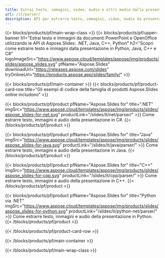 ```yaml
---
title: Estrai testo, immagini, video, audio e altri media dalla presentazione
url: /it/parser/
description: API per estrarre testo, immagini, video, audio da presentazioni PowerPoint e OpenOffice
---
```


{{< blocks/products/pf/main-wrap-class >}}
{{< blocks/products/pf/upper-banner h1="Estrai testo e immagini da documenti PowerPoint e OpenOffice utilizzando le API di Aspose.Slides: .NET, Java, C++, Python" h2="Scopri come estrarre testo e immagini dalla presentazione in Python, Java, C++ e C#" logoImageSrc="https://www.aspose.cloud/templates/aspose/img/products/slides/aspose_slides.svg" pfName="Aspose.Slides" downloadUrl="https://releases.aspose.com/slides" tryOnlineUrl="https://products.aspose.app/slides/family/" >}}

{{< blocks/products/pf/main-container >}}
{{< blocks/products/pf/product-card-row title="Gli esempi di codice della famiglia di prodotti Aspose.Slides online includono" >}}

{{< blocks/products/pf/product pfName="Aspose.Slides for" title=".NET" imgSrc="https://www.aspose.cloud/templates/aspose/img/products/slides/aspose_slides-for-net.svg" productLink="/slides/it/net/parser/" >}}
Come estrarre testo, immagini e audio della presentazione in C#.
{{< /blocks/products/pf/product >}}

{{< blocks/products/pf/product pfName="Aspose.Slides for" title="Java" imgSrc="https://www.aspose.cloud/templates/aspose/img/products/slides/aspose_slides-for-java.svg" productLink="/slides/it/java/parser/" >}}
Come estrarre testo, immagini e audio della presentazione in Java.
{{< /blocks/products/pf/product >}}

{{< blocks/products/pf/product pfName="Aspose.Slides for" title="C++" imgSrc="https://www.aspose.cloud/templates/aspose/img/products/slides/aspose_slides-for-cpp.svg" productLink="/slides/it/cpp/parser/" >}}
Come estrarre testo, immagini e audio della presentazione in C++.
{{< /blocks/products/pf/product >}}

{{< blocks/products/pf/product pfName="Aspose.Slides for" title="Python via .NET" imgSrc="https://www.aspose.cloud/templates/aspose/img/products/slides/aspose_slides-for-python.svg" productLink="/slides/it/python-net/parser/" >}}
Come estrarre testo, immagini e audio della presentazione in Python.
{{< /blocks/products/pf/product >}}

{{< /blocks/products/pf/product-card-row >}}

{{< /blocks/products/pf/main-container >}}

{{< /blocks/products/pf/main-wrap-class >}}
